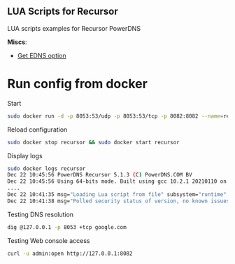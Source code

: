 ## LUA Scripts for Recursor

LUA scripts examples for Recursor PowerDNS 

**Miscs**:
- [Get EDNS option](./miscs_read_edns.lua)

# Run config from docker

Start

```bash
sudo docker run -d -p 8053:53/udp -p 8053:53/tcp -p 8082:8082 --name=recursor -v ./recursor.yml:/etc/powerdns/recursor.yml -v ./script.lua:/etc/powerdns/script.lua powerdns/pdns-recursor-51:5.1.3
```

Reload configuration

```bash
sudo docker stop recursor && sudo docker start recursor
```

Display logs

```bash
sudo docker logs recursor
Dec 22 10:45:56 PowerDNS Recursor 5.1.3 (C) PowerDNS.COM BV
Dec 22 10:45:56 Using 64-bits mode. Built using gcc 10.2.1 20210110 on Nov  4 2024 11:27:46 by root@localhost.
....
Dec 22 10:41:35 msg="Loading Lua script from file" subsystem="runtime" level="0" prio="Warning" tid="2" ts="1734864095.584" name="/etc/powerdns/script.lua"
Dec 22 10:41:38 msg="Polled security status of version, no known issues reported" subsystem="housekeeping" level="0" prio="Notice" tid="0" ts="1734864098.911" query="recursor-5.1.3.security-status.secpoll.powerdns.com" securitymessage="OK" status="1" version="5.1.3"
```

Testing DNS resolution

```bash
dig @127.0.0.1 -p 8053 +tcp google.com
```

Testing Web console access

```bash
curl -u admin:open http://127.0.0.1:8082
```
